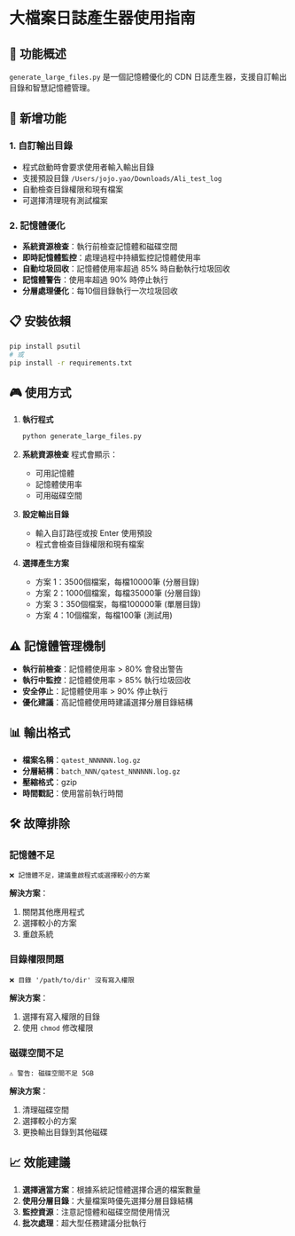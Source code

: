 # 大檔案日誌產生器使用指南

## 🎯 功能概述

`generate_large_files.py` 是一個記憶體優化的 CDN 日誌產生器，支援自訂輸出目錄和智慧記憶體管理。

## 🚀 新增功能

### 1. 自訂輸出目錄
- 程式啟動時會要求使用者輸入輸出目錄
- 支援預設目錄 `/Users/jojo.yao/Downloads/Ali_test_log`
- 自動檢查目錄權限和現有檔案
- 可選擇清理現有測試檔案

### 2. 記憶體優化
- **系統資源檢查**：執行前檢查記憶體和磁碟空間
- **即時記憶體監控**：處理過程中持續監控記憶體使用率
- **自動垃圾回收**：記憶體使用率超過 85% 時自動執行垃圾回收
- **記憶體警告**：使用率超過 90% 時停止執行
- **分層處理優化**：每10個目錄執行一次垃圾回收

## 📋 安裝依賴

```bash
pip install psutil
# 或
pip install -r requirements.txt
```

## 🎮 使用方式

1. **執行程式**
   ```bash
   python generate_large_files.py
   ```

2. **系統資源檢查**
   程式會顯示：
   - 可用記憶體
   - 記憶體使用率
   - 可用磁碟空間

3. **設定輸出目錄**
   - 輸入自訂路徑或按 Enter 使用預設
   - 程式會檢查目錄權限和現有檔案

4. **選擇產生方案**
   - 方案 1：3500個檔案，每檔10000筆 (分層目錄)
   - 方案 2：1000個檔案，每檔35000筆 (分層目錄)
   - 方案 3：350個檔案，每檔100000筆 (單層目錄)
   - 方案 4：10個檔案，每檔100筆 (測試用)

## ⚠️ 記憶體管理機制

- **執行前檢查**：記憶體使用率 > 80% 會發出警告
- **執行中監控**：記憶體使用率 > 85% 執行垃圾回收
- **安全停止**：記憶體使用率 > 90% 停止執行
- **優化建議**：高記憶體使用時建議選擇分層目錄結構

## 📊 輸出格式

- **檔案名稱**：`qatest_NNNNNN.log.gz`
- **分層結構**：`batch_NNN/qatest_NNNNNN.log.gz`
- **壓縮格式**：gzip
- **時間戳記**：使用當前執行時間

## 🛠️ 故障排除

### 記憶體不足
```
❌ 記憶體不足，建議重啟程式或選擇較小的方案
```
**解決方案**：
1. 關閉其他應用程式
2. 選擇較小的方案
3. 重啟系統

### 目錄權限問題
```
❌ 目錄 '/path/to/dir' 沒有寫入權限
```
**解決方案**：
1. 選擇有寫入權限的目錄
2. 使用 `chmod` 修改權限

### 磁碟空間不足
```
⚠️ 警告: 磁碟空間不足 5GB
```
**解決方案**：
1. 清理磁碟空間
2. 選擇較小的方案
3. 更換輸出目錄到其他磁碟

## 📈 效能建議

1. **選擇適當方案**：根據系統記憶體選擇合適的檔案數量
2. **使用分層目錄**：大量檔案時優先選擇分層目錄結構
3. **監控資源**：注意記憶體和磁碟空間使用情況
4. **批次處理**：超大型任務建議分批執行
